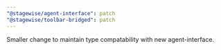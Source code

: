 ```yaml
---
"@stagewise/agent-interface": patch
"@stagewise/toolbar-bridged": patch
---
```


Smaller change to maintain type compatability with new agent-interface.
